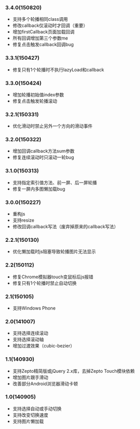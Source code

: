 ### 3.4.0(150820)

* 支持多个轮播相同class调用
* 修改callback仅滚动时才回调（重要）
* 增加firstCallback页面加载回调
* 所有回调增加第三个参数me
* 修复点击触发callback回调bug

### 3.3.1(150427)

* 修复只有1个轮播时不执行lazyLoad和callback

### 3.3.0(150424)

* 增加轮播初始值index参数
* 修复点击触发轮播滚动

### 3.2.1(150331)

* 优化滑动时禁止另外一个方向的滑动事件

### 3.2.0(150322)

* 增加回调callback方法sum参数
* 修复连续滚动时只滚动一轮bug

### 3.1.0(150313)

* 支持指定索引值方法、前一屏、后一屏轮播
* 修复一屏内多图懒加载bug

### 3.0.0(150227)

* 重构js
* 支持resize
* 修改回调callback写法（废弃掉原来的callback写法）

### 2.2.1(150130)

* 优化懒加载时js阻塞导致轮播图片无法显示

### 2.2(150112)

* 修复Chrome模拟器touch变鼠标后js报错
* 修复只有1个轮播时禁止自动切换

### 2.1(150105)

* 支持Windows Phone

### 2.0(141007)

* 支持选择连续滚动
* 支持选择滚动轴
* 增加过渡效果（cubic-bezier）

### 1.1(140930)

* 支持Zepto精简版或jQuery 2.x库，去掉Zepto Touch模块依赖
* 增加图片跟手滑动
* 改善部分Android浏览器滑动卡顿

### 1.0(140905)

* 支持选择自动或手动切换
* 支持改变切换速度
* 支持图片懒加载
